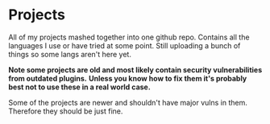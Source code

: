 # Projects

All of my projects mashed together into one github repo.
Contains all the languages I use or have tried at some point. Still uploading a bunch of things so some langs aren't here yet.

**Note some projects are old and most likely contain security vulnerabilities from outdated plugins.**
**Unless you know how to fix them it's probably best not to use these in a real world case.**

Some of the projects are newer and shouldn't have major vulns in them. Therefore they should be just fine.
